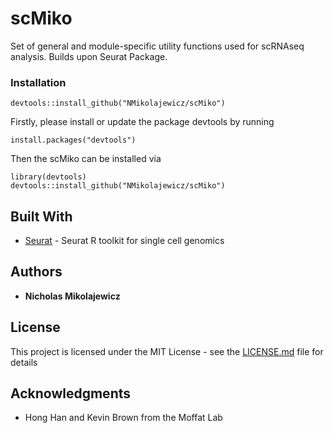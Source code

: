 # scMiko

Set of general and module-specific utility functions used for scRNAseq analysis. Builds upon Seurat Package. 


### Installation

```
devtools::install_github("NMikolajewicz/scMiko")
```

Firstly, please install or update the package devtools by running

```
install.packages("devtools")
```

Then the scMiko can be installed via


```
library(devtools)
devtools::install_github("NMikolajewicz/scMiko")
```
## Built With

* [Seurat](https://satijalab.org/seurat/) - Seurat R toolkit for single cell genomics


## Authors

* **Nicholas Mikolajewicz** 

## License

This project is licensed under the MIT License - see the [LICENSE.md](LICENSE.md) file for details

## Acknowledgments

* Hong Han and Kevin Brown from the Moffat Lab

